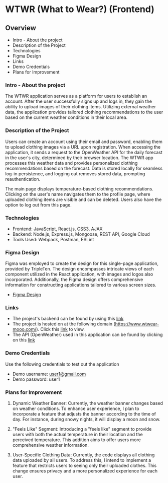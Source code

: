 # WTWR (What to Wear?) (Frontend)

## Overview

- Intro - About the project
- Description of the Project
- Technologies
- Figma Design
- Links
- Demo Credentials
- Plans for Improvement

### Intro - About the project

The WTWR application serves as a platform for users to establish an account. After the user successfully signs up and logs in, they gain the ability to upload images of their clothing items. Utilizing external weather data, the application provides tailored clothing recommendations to the user based on the current weather conditions in their local area.

### Description of the Project

Users can create an account using their email and password, enabling them to upload clothing images via a URL upon registration. When accessing the application, it sends a request to the OpenWeather API for the daily forecast in the user's city, determined by their browser location. The WTWR app processes this weather data and provides personalized clothing recommendations based on the forecast. Data is stored locally for seamless log-in persistence, and logging out removes stored data, prompting reauthentication.

The main page displays temperature-based clothing recommendations. Clicking on the user's name navigates them to the profile page, where uploaded clothing items are visible and can be deleted. Users also have the option to log out from this page.

### Technologies

- Frontend: JavaScript, React.js, CSS3, AJAX
- Backend: Node.js, Express.js, Mongoose, REST API, Google Cloud
- Tools Used: Webpack, Postman, ESLint

### Figma Design

Figma was employed to create the design for this single-page application, provided by TripleTen. The design encompasses intricate views of each component utilized in the React application, with images and logos also incorporated. Additionally, the Figma design offers comprehensive information for constructing applications tailored to various screen sizes.

- [Figma Design](https://www.figma.com/file/DTojSwldenF9UPKQZd6RRb/Sprint-10%3A-WTWR)

### Links

- The project's backend can be found by using this [link](https://github.com/mnunezsa95/se_project_express)
- The project is hosted on at the following domain (https://www.wtwear-mooo.com/). Click this [link](https://www.wtwear.mooo.com/) to view.
- The API (OpenWeather) used in this application can be found by clicking on this [link](https://openweathermap.org/)

### Demo Credentials

Use the following credentials to test out the application

- Demo username: user1@gmail.com
- Demo password: user1

### Plans for Improvement

1. Dynamic Weather Banner:
   Currently, the weather banner changes based on weather conditions. To enhance user experience, I plan to incorporate a feature that adjusts the banner according to the time of day. For instance, during snowy nights, it will display a moon and snow.

2. "Feels Like" Segment:
   Introducing a "feels like" segment to provide users with both the actual temperature in their location and the perceived temperature. This addition aims to offer users more comprehensive weather information.

3. User-Specific Clothing Data:
   Currently, the code displays all clothing data uploaded by all users. To address this, I intend to implement a feature that restricts users to seeing only their uploaded clothes. This change ensures privacy and a more personalized experience for each user.
